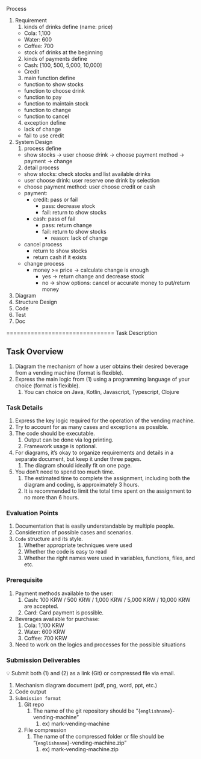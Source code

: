 Process

1. Requirement
    1. kinds of drinks define (name: price)
    - Cola: 1,100
    - Water: 600
    - Coffee: 700
    - stock of drinks at the beginning
    2. kinds of payments define
    - Cash: [100, 500, 5,000, 10,000]
    - Credit
    3. main function define
    - function to show stocks
    - function to choose drink
    - function to pay
    - function to maintain stock
    - function to change
    - function to cancel
    4. exception define
    - lack of change
    - fail to use credit
2. System Design
    1. process define
    - show stocks -> user choose drink -> choose payment method -> payment -> change
    2. detail process
    - show stocks: check stocks and list available drinks
    - user choose drink: user reserve one drink by selection
    - choose payment method: user choose credit or cash
    - payment:
        - credit: pass or fail
            - pass: decrease stock
            - fail: return to show stocks
        - cash: pass of fail
            - pass: return change
            - fail: return to show stocks
                - reason: lack of change
    - cancel process
        - return to show stocks
        - return cash if it exists
    - change process
        - money >= price -> calculate change is enough
            - yes -> return change and decrease stock
            - no -> show options: cancel or accurate money to put/return money
3. Diagram
4. Structure Design
5. Code
6. Test
7. Doc

===============================
Task Description

## Task Overview

1. Diagram the mechanism of how a user obtains their desired beverage from a vending machine (format is flexible).
2. Express the main logic from (1) using a programming language of your choice (format is flexible).
    1. You can choice on Java, Kotlin, Javascript, Typescript, Clojure

### Task Details

1. Express the key logic required for the operation of the vending machine.
2. Try to account for as many cases and exceptions as possible.
3. The code should be executable.
    1. Output can be done via log printing.
    2. Framework usage is optional.
4. For diagrams, it’s okay to organize requirements and details in a separate document, but keep it under three pages.
    1. The diagram should ideally fit on one page.
5. You don’t need to spend too much time.
    1. The estimated time to complete the assignment, including both the diagram and coding, is approximately 3 hours.
    2. It is recommended to limit the total time spent on the assignment to no more than 6 hours.

### Evaluation Points

1. Documentation that is easily understandable by multiple people.
2. Consideration of possible cases and scenarios.
3. `Code` structure and its style.
    1. Whether appropriate techniques were used
    2. Whether the code is easy to read
    3. Whether the right names were used in variables, functions, files, and etc.

### Prerequisite

1. Payment methods available to the user:
    1. Cash: 100 KRW / 500 KRW / 1,000 KRW / 5,000 KRW / 10,000 KRW are accepted.
    2. Card: Card payment is possible.
2. Beverages available for purchase:
    1. Cola: 1,100 KRW
    2. Water: 600 KRW
    3. Coffee: 700 KRW
3. Need to work on the logics and processes for the possible situations

### Submission Deliverables

<aside>
💡 Submit both (1) and (2) as a link (Git) or compressed file via email.

</aside>

1. Mechanism diagram document (pdf, png, word, ppt, etc.)
2. Code output
3. `Submission format`
    1. Git repo
        1. The name of the git repository should be “{`englishname`}-vending-machine”
            1. ex) mark-vending-machine
    2. File compression
        1. The name of the compressed folder or file should be “{`englishname`}-vending-machine.zip”
            1. ex) mark-vending-machine.zip
